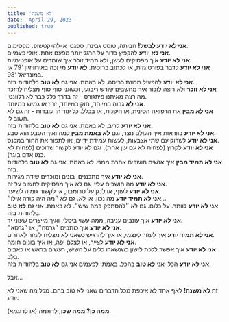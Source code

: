 ```yaml
---
title: 'לא משנה'
date: 'April 29, 2023'
published: true
---
```


**אני לא יודע לבשל!** חביתה, טוסט גבינה, ספגטי א-לה-קטשופ. מקסימום.  
**אני לא יודע** להקפיץ כדור על הרגל יותר מפעם אחת. אולי פעמיים.  
**אני לא יודע** איך מפסיקים לעשן, ולא תמיד זוכר איך שומרים על אופטימיות.  
**אני לא יודע** לדבר בפורטוגזית, או לכתוב ברוסית. **לא יודע** מי זכה באירוויזיון ‘79 או במונדיאל ‘98.  
**אני לא יודע** להפעיל מכונת כביסה. לא באמת. אני גם **לא טוב** בלהודות בזה.  
**אני לא זוכר** ולא רוצה לזכור איך מחשבים שורש ריבועי, וכשאני סוף סוף מצליח להזכר מה רצה מאיתנו פיתגורס - זה בדרך כלל כבר לא רלוונטי.  
**אני לא** גבוה במיוחד, חזק במיוחד, זריז או גמיש במיוחד.  
**אני לא מבין** את הרפואה הסינית, או היפנית, או בכלל. כל עוד הן עובדות - זה גם לא חשוב לי.  
**אני לא יודע** לריב. לא באמת. אני גם **לא טוב** בלהודות בזה.  
**אני לא יודע** בוודאות איך העולם נוצר, וגם **לא באמת מבין** למה ואיך הטבע הוא טבע.  
**אני לא יודע** לשרוק עם שתי אצבעות, לעשות עמידת ידיים, או לתפור את החור במכנס.  
**אני לא יודע** לקרוץ (לפחות לא עם עין אחת), וגם לא יודע לקשור שרוכים (לפחות לא כמו אדם בוגר).  
**אני לא תמיד מבין** איך אנשים חושבים אחרת ממני. לא באמת. אני גם **לא טוב** בלהודות בזה.  
**אני לא יודע** איך מתכננים, בונים ומוכרים שידת מגירות.  
**אני לא יודע** מה חושבים עליי. גם לא איך מפסיקים לחשוב על זה.  
**אני לא יודע** לעוף, או לנגן על טרומבון, או לקשור גומיה לשיער.  
**אני לא תמיד יודע** מה נכון, או לא. גם לא ״מה היה קורה אילו״…  
**אני לא יודע** לוותר. על כלום. גם לא ״להסתפק במה שיש״. לא באמת. אני גם **לא טוב** בלהודות בזה.  
**אני לא יודע** איך עונבים עניבה, ממה עשוי ביסלי, ואיך מייצרים שעוני יד.  
**אני לא יודע** איך כותבים ״גרסה״, או ״גרסא״.  
**אני לא תמיד יודע** איך לעזור לעצמי, או איך להרגיש כשאני לא מצליח לעזור לאחרים.  
**אני לא יודע** לצייר, או לצלם יפה, או איך בונים חומה.  
**אני לא יודע** איך אפשר ללכת לישון כשנשארו כלים על השיש, רעשים בראש או כאבים בלב.  
**אני לא יודע** הכל. אני **לא טוב** בהכל. באמת! לפעמים אני גם **לא טוב** בלהודות בזה.

אבל…

**זה לא משנה!**
לאף אחד לא איכפת מכל הדברים שאני לא טוב בהם. מכל מה שאני לא יודע.

**ממה כן? ממה שכן,** לדוגמה (או לדוגמא).
